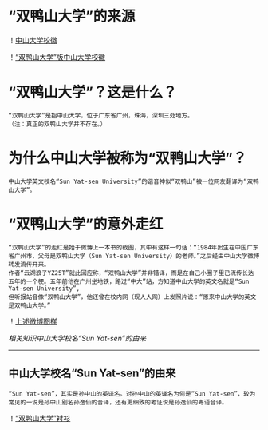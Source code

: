 # **“双鸭山大学”的来源**



！[中山大学校徽](https://ws1.sinaimg.cn/large/007kRF1Jgy1fvk9vmhj6pj30e609jglw.jpg)


！[“双鸭山大学”版中山大学校徽](https://ws1.sinaimg.cn/large/007kRF1Jgy1fvk9unyd0ej30fa0a3mxx.jpg)


“双鸭山大学”？这是什么？
=====

    “双鸭山大学”是指中山大学，位于广东省广州，珠海，深圳三处地方。
    （注：真正的双鸭山大学并不存在。）


为什么中山大学被称为“双鸭山大学”？
=====

    中山大学英文校名“Sun Yat-sen University”的谐音神似“双鸭山”被一位网友翻译为“双鸭山大学”。


“双鸭山大学”的意外走红
=====

    “双鸭山大学”的走红是始于微博上一本书的截图，其中有这样一句话：“1984年出生在中国广东省广州市，父母是双鸭山大学（Sun Yat-sen University）的老师。”之后经由中山大学微博转发流传开来。
    作者“云湖浪子YZ25T”就此回应称，“双鸭山大学”并非错译，而是在自己小圈子里已流传长达五年的一个梗。五年前他在广州坐地铁，路过“中大”站，方知道中山大学的英文名就是“Sun Yat-sen University”,
    但听报站音像“双鸭山大学”，他还曾在校内网（现人人网）上发照片说：“原来中山大学的英文是双鸭山大学。”




！[上述微博图样](https://ws1.sinaimg.cn/large/007kRF1Jgy1fvk9wei5c5j30g20arq3k.jpg)


*相关知识中山大学校名“Sun Yat-sen”的由来*
*****

中山大学校名“Sun Yat-sen”的由来
---------------------
    “Sun Yat-sen”，其实是孙中山的英译名。对孙中山的英译名为何是“Sun Yat-sen”，较为常见的一说是孙中山别名孙逸仙的音译，还有更细致的考证说是孙逸仙的粤语音译。



！[“双鸭山大学”衬衫](https://ws1.sinaimg.cn/large/007kRF1Jgy1fvk9y3tn30j30sg0pmgnc.jpg)
